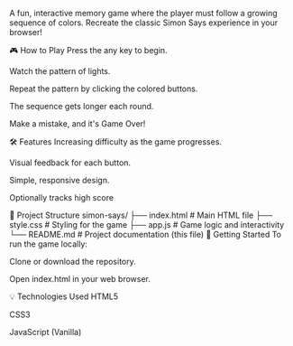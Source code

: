 A fun, interactive memory game where the player must follow a growing sequence of colors. Recreate the classic Simon Says experience in your browser!

🎮 How to Play
Press the any key to begin.

Watch the pattern of lights.

Repeat the pattern by clicking the colored buttons.

The sequence gets longer each round.

Make a mistake, and it's Game Over!

🛠️ Features
Increasing difficulty as the game progresses.

Visual feedback for each button.

Simple, responsive design.

Optionally tracks high score

📂 Project Structure
simon-says/
├── index.html        # Main HTML file
├── style.css         # Styling for the game
├── app.js         # Game logic and interactivity
└── README.md         # Project documentation (this file)
🚀 Getting Started
To run the game locally:

Clone or download the repository.

Open index.html in your web browser.

💡 Technologies Used
HTML5

CSS3

JavaScript (Vanilla)

